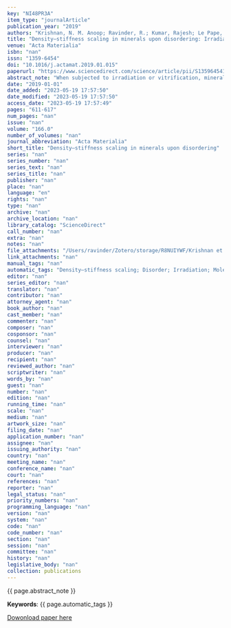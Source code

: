 ```yaml
---
key: "NI48PR3A"
item_type: "journalArticle"
publication_year: "2019"
authors: "Krishnan, N. M. Anoop; Ravinder, R.; Kumar, Rajesh; Le Pape, Yann; Sant, Gaurav; Bauchy, Mathieu"
title: "Density–stiffness scaling in minerals upon disordering: Irradiation vs. vitrification"
venue: "Acta Materialia"
isbn: "nan"
issn: "1359-6454"
doi: "10.1016/j.actamat.2019.01.015"
paperurl: "https://www.sciencedirect.com/science/article/pii/S1359645419300291"
abstract_note: "When subjected to irradiation or vitrification, minerals become disordered at the atomic scale, which, in turn, affect their density and stiffness. However, the nature of the relationship between structural disorder, density, and stiffness remains poorly understood. Here, based on molecular dynamics simulations, we investigate the effect of irradiation- and vitrification-induced disordering in a series of silicate minerals. We show that irradiation- and vitrification-induced disordering yield comparable, yet not fully equivalent variations in density and stiffness. Interestingly, we report the existence of a power law density–stiffness scaling exhibiting a scaling exponent that is similar to that observed in porous assembled cellular materials."
date: "2019-01-01"
date_added: "2023-05-19 17:57:50"
date_modified: "2023-05-19 17:57:50"
access_date: "2023-05-19 17:57:49"
pages: "611-617"
num_pages: "nan"
issue: "nan"
volume: "166.0"
number_of_volumes: "nan"
journal_abbreviation: "Acta Materialia"
short_title: "Density–stiffness scaling in minerals upon disordering"
series: "nan"
series_number: "nan"
series_text: "nan"
series_title: "nan"
publisher: "nan"
place: "nan"
language: "en"
rights: "nan"
type: "nan"
archive: "nan"
archive_location: "nan"
library_catalog: "ScienceDirect"
call_number: "nan"
extra: "nan"
notes: "nan"
file_attachments: "/Users/ravinder/Zotero/storage/R8NUIYWF/Krishnan et al. - 2019 - Density–stiffness scaling in minerals upon disorde.pdf"
link_attachments: "nan"
manual_tags: "nan"
automatic_tags: "Density–stiffness scaling; Disorder; Irradiation; Molecular dynamics; Vitrification"
editor: "nan"
series_editor: "nan"
translator: "nan"
contributor: "nan"
attorney_agent: "nan"
book_author: "nan"
cast_member: "nan"
commenter: "nan"
composer: "nan"
cosponsor: "nan"
counsel: "nan"
interviewer: "nan"
producer: "nan"
recipient: "nan"
reviewed_author: "nan"
scriptwriter: "nan"
words_by: "nan"
guest: "nan"
number: "nan"
edition: "nan"
running_time: "nan"
scale: "nan"
medium: "nan"
artwork_size: "nan"
filing_date: "nan"
application_number: "nan"
assignee: "nan"
issuing_authority: "nan"
country: "nan"
meeting_name: "nan"
conference_name: "nan"
court: "nan"
references: "nan"
reporter: "nan"
legal_status: "nan"
priority_numbers: "nan"
programming_language: "nan"
version: "nan"
system: "nan"
code: "nan"
code_number: "nan"
section: "nan"
session: "nan"
committee: "nan"
history: "nan"
legislative_body: "nan"
collection: publications
---
```




<!--  -->

{{ page.abstract_note }}

__Keywords__: {{ page.automatic_tags }}

[Dowonload paper here](https://www.sciencedirect.com/science/article/pii/S1359645419300291)

